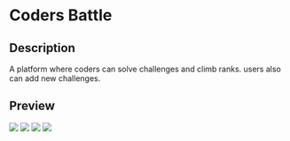 # Coders Battle
## Description
A platform where coders can solve challenges and climb ranks. users also can add new 
challenges.

## Preview

![](https://firebasestorage.googleapis.com/v0/b/codersbattles.appspot.com/o/main.png?alt=media&token=3df99603-6875-4b14-be50-cf5523c5a466&_gl=1*1p7ca7u*_ga*NzkzMjIyNzQwLjE2OTY2ODE1OTI.*_ga_CW55HF8NVT*MTY5NzA1MzcwNy4xOC4xLjE2OTcwNTY3NDcuMzEuMC4w)
![](https://firebasestorage.googleapis.com/v0/b/codersbattles.appspot.com/o/login.png?alt=media&token=3a359e1b-a985-4f17-88e9-04ff964ef117&_gl=1*bbts8i*_ga*NzkzMjIyNzQwLjE2OTY2ODE1OTI.*_ga_CW55HF8NVT*MTY5NzA1MzcwNy4xOC4xLjE2OTcwNTY3NDQuMzQuMC4w)
![](https://firebasestorage.googleapis.com/v0/b/codersbattles.appspot.com/o/Screenshot%20from%202023-10-11%2021-29-53.png?alt=media&token=bf46faf4-0178-4154-8262-1044a1481a63&_gl=1*g63bbo*_ga*NzkzMjIyNzQwLjE2OTY2ODE1OTI.*_ga_CW55HF8NVT*MTY5NzA1MzcwNy4xOC4xLjE2OTcwNTYzODMuNjAuMC4w)
![](https://firebasestorage.googleapis.com/v0/b/codersbattles.appspot.com/o/addchallenge.png?alt=media&token=c544d051-d828-47af-8905-f3f17a6ce480&_gl=1*lyi13a*_ga*NzkzMjIyNzQwLjE2OTY2ODE1OTI.*_ga_CW55HF8NVT*MTY5NzA1MzcwNy4xOC4xLjE2OTcwNTY3NDEuMzcuMC4w)
